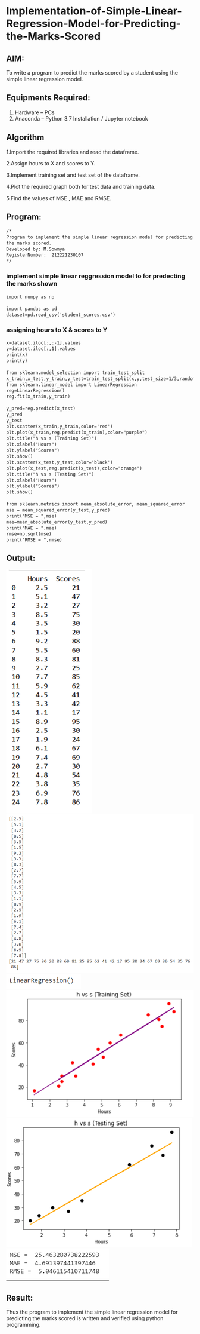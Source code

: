 # Implementation-of-Simple-Linear-Regression-Model-for-Predicting-the-Marks-Scored

## AIM:
To write a program to predict the marks scored by a student using the simple linear regression model.

## Equipments Required:
1. Hardware – PCs
2. Anaconda – Python 3.7 Installation / Jupyter notebook

## Algorithm
1.Import the required libraries and read the dataframe.

2.Assign hours to X and scores to Y.

3.Implement training set and test set of the dataframe.

4.Plot the required graph both for test data and training data.

5.Find the values of MSE , MAE and RMSE. 

## Program:
```
/*
Program to implement the simple linear regression model for predicting the marks scored.
Developed by: M.Sowmya
RegisterNumber:  212221230107
*/
```
### implement simple linear reggression model to for predecting the marks shown
```
import numpy as np

import pandas as pd
dataset=pd.read_csv('student_scores.csv')
```
### assigning hours to X & scores to Y
```
x=dataset.iloc[:,:-1].values
y=dataset.iloc[:,1].values
print(x)
print(y)

from sklearn.model_selection import train_test_split
x_train,x_test,y_train,y_test=train_test_split(x,y,test_size=1/3,random_state=0)
from sklearn.linear_model import LinearRegression
reg=LinearRegression()
reg.fit(x_train,y_train)

y_pred=reg.predict(x_test)
y_pred
y_test
plt.scatter(x_train,y_train,color='red')
plt.plot(x_train,reg.predict(x_train),color="purple")
plt.title("h vs s (Training Set)")
plt.xlabel("Hours")
plt.ylabel("Scores")
plt.show()
plt.scatter(x_test,y_test,color='black')
plt.plot(x_test,reg.predict(x_test),color="orange")
plt.title("h vs s (Testing Set)")
plt.xlabel("Hours")
plt.ylabel("Scores")
plt.show()

from sklearn.metrics import mean_absolute_error, mean_squared_error
mse = mean_squared_error(y_test,y_pred)
print("MSE = ",mse)
mae=mean_absolute_error(y_test,y_pred)
print("MAE = ",mae)
rmse=np.sqrt(mse)
print("RMSE = ",rmse) 
```




## Output:
![output](./ml2.1.PNG)
![output](./ml2.2.PNG)
![output](./ml2.3.PNG)
![output](./ml2.4.PNG)
![output](./ml2.5.PNG)
![output](./ml2.6.PNG)



## Result:
Thus the program to implement the simple linear regression model for predicting the marks scored is written and verified using python programming.
